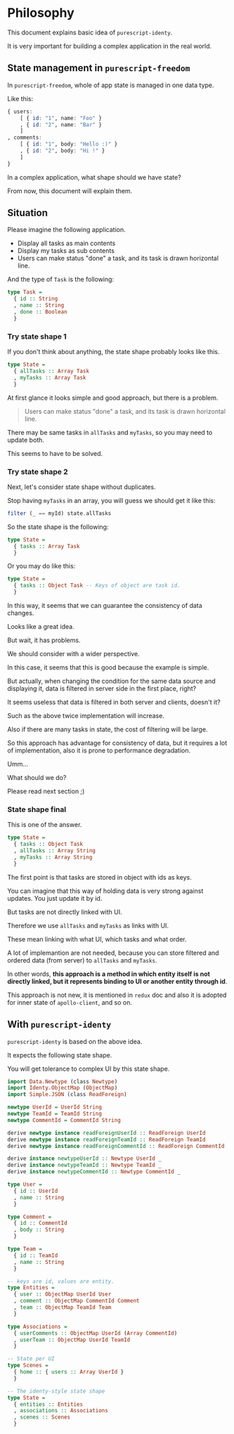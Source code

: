 # Philosophy

This document explains basic idea of `purescript-identy`.

It is very important for building a complex application in the real world.

## State management in `purescript-freedom`

In `purescript-freedom`, whole of app state is managed in one data type.

Like this:

```purescript
{ users:
    [ { id: "1", name: "Foo" }
    , { id: "2", name: "Bar" }
    ]
, comments:
    [ { id: "1", body: "Hello :)" }
    , { id: "2", body: "Hi !" }
    ]
}
```

In a complex application, what shape should we have state?

From now, this document will explain them.

## Situation

Please imagine the following application.

- Display all tasks as main contents
- Display my tasks as sub contents
- Users can make status "done" a task, and its task is drawn horizontal line.

And the type of `Task` is the following:

```purescript
type Task =
  { id :: String
  , name :: String
  , done :: Boolean
  }
```

### Try state shape 1

If you don't think about anything, the state shape probably looks like this.

```purescript
type State =
  { allTasks :: Array Task
  , myTasks :: Array Task
  }
```

At first glance it looks simple and good approach, but there is a problem.

> Users can make status "done" a task, and its task is drawn horizontal line.

There may be same tasks in `allTasks` and `myTasks`, so you may need to update both.

This seems to have to be solved.

### Try state shape 2

Next, let's consider state shape without duplicates.

Stop having `myTasks` in an array, you will guess we should get it like this:

```purescript
filter (_ == myId) state.allTasks
```

So the state shape is the following:

```purescript
type State =
  { tasks :: Array Task
  }
```

Or you may do like this:

```purescript
type State =
  { tasks :: Object Task -- Keys of object are task id.
  }
```

In this way, it seems that we can guarantee the consistency of data changes.

Looks like a great idea.

But wait, it has problems.

We should consider with a wider perspective.

In this case, it seems that this is good because the example is simple.

But actually, when changing the condition for the same data source and displaying it, data is filtered in server side in the first place, right?

It seems useless that data is filtered in both server and clients, doesn't it?

Such as the above twice implementation will increase.

Also if there are many tasks in state, the cost of filtering will be large.

So this approach has advantage for consistency of data, but it requires a lot of implementation, also it is prone to performance degradation.

Umm...

What should we do?

Please read next section ;)

### State shape final

This is one of the answer.

```purescript
type State =
  { tasks :: Object Task
  , allTasks :: Array String
  , myTasks :: Array String
  }
```

The first point is that tasks are stored in object with ids as keys.

You can imagine that this way of holding data is very strong against updates.
You just update it by id.

But tasks are not directly linked with UI.

Therefore we use `allTasks` and `myTasks` as links with UI.

These mean linking with what UI, which tasks and what order.

A lot of implemantion are not needed, because you can store filtered and ordered data (from server) to `allTasks` and `myTasks`.

In other words, **this approach is a method in which entity itself is not directly linked, but it represents binding to UI or another entity through id**.

This approach is not new, it is mentioned in `redux` doc and also it is adopted for inner state of `apollo-client`, and so on.

## With `purescript-identy`

`purescript-identy` is based on the above idea.

It expects the following state shape.

You will get tolerance to complex UI by this state shape.

```purescript
import Data.Newtype (class Newtype)
import Identy.ObjectMap (ObjectMap)
import Simple.JSON (class ReadForeign)

newtype UserId = UserId String
newtype TeamId = TeamId String
newtype CommentId = CommentId String

derive newtype instance readForeignUserId :: ReadForeign UserId
derive newtype instance readForeignTeamId :: ReadForeign TeamId
derive newtype instance readForeignCommentId :: ReadForeign CommentId

derive instance newtypeUserId :: Newtype UserId _
derive instance newtypeTeamId :: Newtype TeamId _
derive instance newtypeCommentId :: Newtype CommentId _

type User =
  { id :: UserId
  , name :: String
  }

type Comment =
  { id :: CommentId
  , body :: String
  }

type Team =
  { id :: TeamId
  , name :: String
  }

-- keys are id, values are entity.
type Entities =
  { user :: ObjectMap UserId User
  , comment :: ObjectMap CommentId Comment
  , team :: ObjectMap TeamId Team
  }

type Associations =
  { userComments :: ObjectMap UserId (Array CommentId)
  , userTeam :: ObjectMap UserId TeamId
  }

-- State per UI
type Scenes =
  { home :: { users :: Array UserId }
  }

-- The identy-style state shape
type State =
  { entities :: Entities
  , associations :: Associations
  , scenes :: Scenes
  }
```
